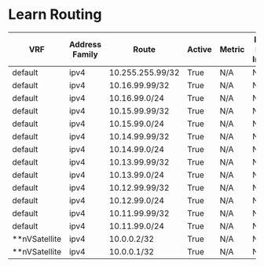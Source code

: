 
# Learn Routing
| VRF | Address Family | Route | Active | Metric | Next Hop Index | Next Hop | Outgoing Interface | Route Preference | Source Protocol | Source Protocol Code |
| --- | -------------- | ----- | ------ | ------ | -------------- | -------- | -------------------| ---------------- | --------------- | -------------------- |
| default | ipv4 | 10.255.255.99/32 | True | N/A | N/A | N/A | Loopback0 | N/A | local | L |
| default | ipv4 | 10.16.99.99/32 | True | N/A | N/A | N/A | GigabitEthernet0/0/0/6 | N/A | local | L |
| default | ipv4 | 10.16.99.0/24 | True | N/A | N/A | N/A | GigabitEthernet0/0/0/6 | N/A | connected | C |
| default | ipv4 | 10.15.99.99/32 | True | N/A | N/A | N/A | GigabitEthernet0/0/0/5 | N/A | local | L |
| default | ipv4 | 10.15.99.0/24 | True | N/A | N/A | N/A | GigabitEthernet0/0/0/5 | N/A | connected | C |
| default | ipv4 | 10.14.99.99/32 | True | N/A | N/A | N/A | GigabitEthernet0/0/0/4 | N/A | local | L |
| default | ipv4 | 10.14.99.0/24 | True | N/A | N/A | N/A | GigabitEthernet0/0/0/4 | N/A | connected | C |
| default | ipv4 | 10.13.99.99/32 | True | N/A | N/A | N/A | GigabitEthernet0/0/0/3 | N/A | local | L |
| default | ipv4 | 10.13.99.0/24 | True | N/A | N/A | N/A | GigabitEthernet0/0/0/3 | N/A | connected | C |
| default | ipv4 | 10.12.99.99/32 | True | N/A | N/A | N/A | GigabitEthernet0/0/0/2 | N/A | local | L |
| default | ipv4 | 10.12.99.0/24 | True | N/A | N/A | N/A | GigabitEthernet0/0/0/2 | N/A | connected | C |
| default | ipv4 | 10.11.99.99/32 | True | N/A | N/A | N/A | GigabitEthernet0/0/0/1 | N/A | local | L |
| default | ipv4 | 10.11.99.0/24 | True | N/A | N/A | N/A | GigabitEthernet0/0/0/1 | N/A | connected | C |
| **nVSatellite | ipv4 | 10.0.0.2/32 | True | N/A | N/A | N/A | nV-Loopback1 | N/A | local | L |
| **nVSatellite | ipv4 | 10.0.0.1/32 | True | N/A | N/A | N/A | nV-Loopback0 | N/A | local | L |